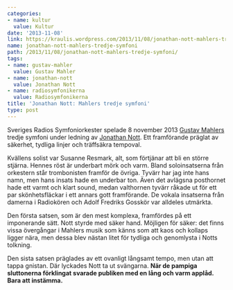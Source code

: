 ```yaml
---
categories:
- name: kultur
  value: Kultur
date: '2013-11-08'
link: https://kraulis.wordpress.com/2013/11/08/jonathan-nott-mahlers-tredje-symfoni/
name: jonathan-nott-mahlers-tredje-symfoni
path: /2013/11/08/jonathan-nott-mahlers-tredje-symfoni/
tags:
- name: gustav-mahler
  value: Gustav Mahler
- name: jonathan-nott
  value: Jonathan Nott
- name: radiosymfonikerna
  value: Radiosymfonikerna
title: 'Jonathan Nott: Mahlers tredje symfoni'
type: post
---
```

Sveriges Radios Symfoniorkester spelade 8 november 2013 [Gustav Mahlers](http://sv.wikipedia.org/wiki/Gustav_Mahler) tredje symfoni  under ledning av [Jonathan Nott](http://en.wikipedia.org/wiki/Jonathan_Nott). Ett framförande präglat av säkerhet, tydliga linjer och träffsäkra tempoval.

Kvällens solist var Susanne Resmark, alt, som förtjänar att bli en större stjärna. Hennes röst är underbart mörk och varm. Bland soloinsatserna från orkestern står trombonisten framför de övriga. Tyvärr har jag inte hans namn, men hans insats hade en underbar ton. Även det avlägsna posthornet hade ett varmt och klart sound, medan valthornen tyvärr råkade ut för ett par skönhetsfläckar i ett annars gott framförande. De vokala insatserna från damerna i Radiokören och Adolf Fredriks Gosskör var alldeles utmärkta. 

Den första satsen, som är den mest komplexa, framfördes på ett imponerande sätt. Nott styrde med säker hand. Möjligen för säker: det finns vissa övergångar i Mahlers musik som känns som att kaos och kollaps ligger nära, men dessa blev nästan litet för tydliga och genomlysta i Notts tolkning.

Den sista satsen präglades av ett ovanligt långsamt tempo, men utan att tappa gnistan. Där lyckades Nott ta ut svängarna. **När de pampiga sluttonerna förklingat svarade publiken med en lång och varm applåd. Bara att instämma.**

